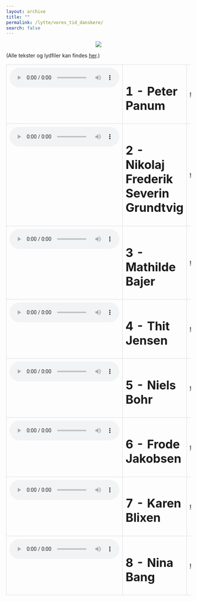```yaml
---
layout: archive
title: ""
permalink: /lytte/vores_tid_danskere/
search: false
---
```


<p align="center"><img src="https://tongchen779.github.io/dansk/images/tid/danskere.jpg"/></p>

<style>
    table {
        border-collapse: collapse;
        width: 100%;
    }
    th, td {
        border: 1px solid #dddddd;
        padding: 8px;
        text-align: left;
    }
    /* Customize width for specific columns */
    th:nth-child(1), td:nth-child(1) {
        width: 20%; /* First column */
    }
    th:nth-child(2), td:nth-child(2) {
        width: 80%; /* Second column */
    }
</style>

(Alle tekster og lydfiler kan findes [her](https://natmus.dk/vorestid/podcast-danskere-der-aendrede-historien/).)
<table align="center" cellspacing="5" style="text-align: left" width="100%">
<tr>
<td style="vertical-align: top;"> <audio controls src="https://api.spreaker.com/download/episode/45951012/1_peterpanum.mp3?dl=true"></audio> </td>
<td><h1> 1 - Peter Panum </h1></td>
<td><a href="https://natmus.dk/fileadmin/user_upload/Editor/natmus/Vores_Tid/Transskriptioner/1._Peter_Panum.pdf">text</a></td>
</tr>

<tr>
<td style="vertical-align: top;"> <audio controls src="https://api.spreaker.com/download/episode/45951037/2_n_f_s_grundtvig.mp3?dl=true"></audio> </td>
<td><h1> 2 - Nikolaj Frederik Severin Grundtvig </h1></td>
<td><a href="https://natmus.dk/fileadmin/user_upload/Editor/natmus/Vores_Tid/Transskriptioner/2._Nikolaj_Frederik_Severin_Grundtvig.pdf">text</a></td>
</tr>

<tr>
<td style="vertical-align: top;"> <audio controls src="https://api.spreaker.com/download/episode/45951059/3_mathildebajer.mp3?dl=true"></audio> </td>
<td><h1> 3 - Mathilde Bajer </h1></td>
<td><a href="https://natmus.dk/fileadmin/user_upload/Editor/natmus/Vores_Tid/Transskriptioner/3._Mathilde_Bajer.pdf">text</a></td>
</tr>

<tr>
<td style="vertical-align: top;"> <audio controls src="https://api.spreaker.com/download/episode/45951073/4_thitjensen.mp3?dl=true"></audio> </td>
<td><h1> 4 - Thit Jensen </h1></td>
<td><a href="https://natmus.dk/fileadmin/user_upload/Editor/natmus/Vores_Tid/Transskriptioner/4._Thit_Jensen.pdf">text</a></td>
</tr>

<tr>
<td style="vertical-align: top;"> <audio controls src="https://api.spreaker.com/download/episode/45964008/5_nielsbohr.mp3?dl=true"></audio> </td>
<td><h1> 5 - Niels Bohr </h1></td>
<td><a href="https://natmus.dk/fileadmin/user_upload/Editor/natmus/Vores_Tid/Transskriptioner/5._Niels_Bohr.pdf">text</a></td>
</tr>

<tr>
<td style="vertical-align: top;"> <audio controls src="https://api.spreaker.com/download/episode/46052387/6_frodejakobsen.mp3?dl=true"></audio> </td>
<td><h1> 6 - Frode Jakobsen </h1></td>
<td><a href="https://natmus.dk/fileadmin/user_upload/Editor/natmus/Vores_Tid/Transskriptioner/6._Frode_Jakobsen.pdf">text</a></td>
</tr>

<tr>
<td style="vertical-align: top;"> <audio controls src="https://api.spreaker.com/download/episode/46143154/7_blixen.mp3?dl=true"></audio> </td>
<td><h1> 7 - Karen Blixen </h1></td>
<td><a href="https://natmus.dk/fileadmin/user_upload/Editor/natmus/Vores_Tid/Transskriptioner/7._Karen_Blixen.pdf">text</a></td>
</tr>

<tr>
<td style="vertical-align: top;"> <audio controls src="https://api.spreaker.com/download/episode/46244750/8_ninabang.mp3?dl=trueue"></audio> </td>
<td><h1> 8 - Nina Bang </h1></td>
<td><a href="https://natmus.dk/fileadmin/user_upload/Editor/natmus/Vores_Tid/Transskriptioner/8._Nina_Bang.pdf">text</a></td>
</tr>
</table>